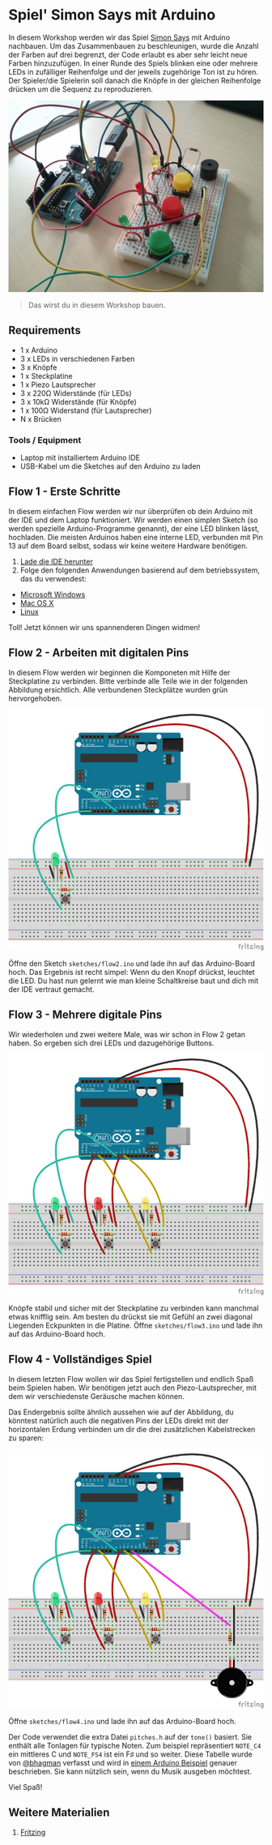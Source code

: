 # Spiel' Simon Says mit Arduino

In diesem Workshop werden wir das Spiel [Simon Says](https://de.wikipedia.org/wiki/Simon_says_(Spiel)) mit Arduino nachbauen. Um das Zusammenbauen zu beschleunigen, wurde die Anzahl der Farben auf drei begrenzt, der Code erlaubt es aber sehr leicht neue Farben hinzuzufügen.
In einer Runde des Spiels blinken eine oder mehrere LEDs in zufälliger Reihenfolge und der jeweils zugehörige Ton ist zu hören. Der Spieler/die Spielerin soll danach die Knöpfe in der gleichen Reihenfolge drücken um die Sequenz zu reproduzieren.

![](images/simon_s.jpg)

> Das wirst du in diesem Workshop bauen.

## Requirements

- 1 x Arduino
- 3 x LEDs in verschiedenen Farben
- 3 x Knöpfe
- 1 x Steckplatine
- 1 x Piezo Lautsprecher
- 3 x 220Ω Widerstände (für LEDs)
- 3 x 10kΩ Widerstände (für Knöpfe)
- 1 x 100Ω Widerstand (für Lautsprecher)
- N x Brücken

### Tools / Equipment

 - Laptop mit installiertem Arduino IDE
 - USB-Kabel um die Sketches auf den Arduino zu laden

## Flow 1 - Erste Schritte

In diesem einfachen Flow werden wir nur überprüfen ob dein Arduino mit der IDE und dem Laptop funktioniert. Wir werden einen simplen Sketch (so werden spezielle Arduino-Programme genannt), der eine LED blinken lässt, hochladen.
Die meisten Arduinos haben eine interne LED, verbunden mit Pin 13 auf dem Board selbst, sodass wir keine weitere Hardware benötigen.

 1. [Lade die IDE herunter](http://arduino.cc/en/Main/Software)
 2. Folge den folgenden Anwendungen basierend auf dem betriebssystem, das du verwendest:
  * [Microsoft Windows](http://arduino.cc/en/Guide/Windows)
  * [Mac OS X](http://arduino.cc/en/Guide/MacOSX)
  * [Linux](http://www.arduino.cc/playground/Learning/Linux)

Toll! Jetzt können wir uns spannenderen Dingen widmen!

## Flow 2 - Arbeiten mit digitalen Pins

In diesem Flow werden wir beginnen die Komponeten mit Hilfe der Steckplatine zu verbinden. Bitte verbinde alle Teile wie in der folgenden Abbildung ersichtlich. Alle verbundenen Steckplätze wurden grün hervorgehoben.

![](images/flow2.png)

Öffne den Sketch `sketches/flow2.ino` und lade ihn auf das Arduino-Board hoch. Das Ergebnis ist recht simpel: Wenn du den Knopf drückst, leuchtet die LED. Du hast nun gelernt wie man kleine Schaltkreise baut und dich mit der IDE vertraut gemacht.

## Flow 3 - Mehrere digitale Pins

Wir wiederholen und zwei weitere Male, was wir schon in Flow 2 getan haben. So ergeben sich drei LEDs und dazugehörige Buttons.

![](images/flow3.png)

Knöpfe stabil und sicher mit der Steckplatine zu verbinden kann manchmal etwas knifflig sein. Am besten du drückst sie mit Gefühl an zwei diagonal Liegenden Eckpunkten in die Platine.
Öffne `sketches/flow3.ino` und lade ihn auf das Arduino-Board hoch.

## Flow 4 - Vollständiges Spiel

In diesem letzten Flow wollen wir das Spiel fertigstellen und endlich Spaß beim Spielen haben.
Wir benötigen jetzt auch den Piezo-Lautsprecher, mit dem wir verschiedenste Geräusche machen können.

Das Endergebnis sollte ähnlich aussehen wie auf der Abbildung, du könntest natürlich auch die negativen Pins der LEDs direkt mit der horizontalen Erdung verbinden um dir die drei zusätzlichen Kabelstrecken zu sparen:

![](images/flow4.png)

Öffne `sketches/flow4.ino` und lade ihn auf das Arduino-Board hoch.

Der Code verwendet die extra Datei `pitches.h` auf der `tone()` basiert. Sie enthält alle Tonlagen für typische Noten. Zum beispiel repräsentiert `NOTE_C4` ein mittleres C und `NOTE_FS4` ist ein F♯ und so weiter. Diese Tabelle wurde von [@bhagman](https://github.com/bhagman) verfasst und wird in [einem Arduino Beispiel](http://arduino.cc/en/Reference/Tone) genauer beschrieben. Sie kann nützlich sein, wenn du Musik ausgeben möchtest.

Viel Spaß!

## Weitere Materialien
 1. [Fritzing](http://fritzing.org)